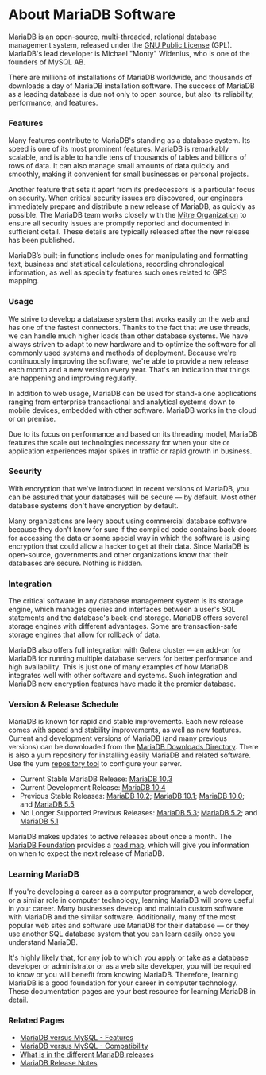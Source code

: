 
# About MariaDB Software

[MariaDB](../../../columnstore/using-mariadb-columnstore/mariadb-columnstore-with-spark.md) is an open-source, multi-threaded, relational database management system, released under the [GNU Public License](../../reference/faq/licensing-questions/mariadb-licenses.md) (GPL). MariaDB's lead developer is Michael "Monty" Widenius, who is one of the founders of MySQL AB.


There are millions of installations of MariaDB worldwide, and thousands of downloads a day of MariaDB installation software. The success of MariaDB as a leading database is due not only to open source, but also its reliability, performance, and features.


### Features


Many features contribute to MariaDB's standing as a database system. Its speed is one of its most prominent features. MariaDB is remarkably scalable, and is able to handle tens of thousands of tables and billions of rows of data. It can also manage small amounts of data quickly and smoothly, making it convenient for small businesses or personal projects.


Another feature that sets it apart from its predecessors is a particular focus on security. When critical security issues are discovered, our engineers immediately prepare and distribute a new release of MariaDB, as quickly as possible. The MariaDB team works closely with the [Mitre Organization](https://cve.mitre.org/) to ensure all security issues are promptly reported and documented in sufficient detail. These details are typically released after the new release has been published.


MariaDB’s built-in functions include ones for manipulating and formatting text, business and statistical calculations, recording chronological information, as well as specialty features such ones related to GPS mapping.


### Usage


We strive to develop a database system that works easily on the web and has one of the fastest connectors. Thanks to the fact that we use threads, we can handle much higher loads than other database systems. We have always striven to adapt to new hardware and to optimize the software for all commonly used systems and methods of deployment. Because we're continuously improving the software, we're able to provide a new release each month and a new version every year. That's an indication that things are happening and improving regularly.


In addition to web usage, MariaDB can be used for stand-alone applications ranging from enterprise transactional and analytical systems down to mobile devices, embedded with other software. MariaDB works in the cloud or on premise.


Due to its focus on performance and based on its threading model, MariaDB features the scale out technologies necessary for when your site or application experiences major spikes in traffic or rapid growth in business.


### Security


With encryption that we've introduced in recent versions of MariaDB, you can be assured that your databases will be secure — by default. Most other database systems don't have encryption by default.


Many organizations are leery about using commercial database software because they don't know for sure if the compiled code contains back-doors for accessing the data or some special way in which the software is using encryption that could allow a hacker to get at their data. Since MariaDB is open-source, governments and other organizations know that their databases are secure. Nothing is hidden.


### Integration


The critical software in any database management system is its storage engine, which manages queries and interfaces between a user's SQL statements and the database's back-end storage. MariaDB offers several storage engines with different advantages. Some are transaction-safe storage engines that allow for rollback of data.


MariaDB also offers full integration with Galera cluster — an add-on for MariaDB for running multiple database servers for better performance and high availability. This is just one of many examples of how MariaDB integrates well with other software and systems. Such integration and MariaDB new encryption features have made it the premier database.


### Version & Release Schedule


MariaDB is known for rapid and stable improvements. Each new release comes with speed and stability improvements, as well as new features. Current and development versions of MariaDB (and many previous versions) can be downloaded from the [MariaDB Downloads Directory](https://downloads.mariadb.org/). There is also a yum repository for installing easily MariaDB and related software. Use the yum [repository tool](https://downloads.mariadb.org/mariadb/repositories/) to configure your server.


* Current Stable MariaDB Release: [MariaDB 10.3](../../../release-notes/mariadb-community-server/what-is-mariadb-103.md)
* Current Development Release: [MariaDB 10.4](../../../release-notes/mariadb-community-server/what-is-mariadb-104.md)
* Previous Stable Releases: [MariaDB 10.2](../../../release-notes/mariadb-community-server/what-is-mariadb-102.md); [MariaDB 10.1](../../../release-notes/mariadb-community-server/what-is-mariadb-1010.md); [MariaDB 10.0](../../../release-notes/mariadb-community-server/old-releases/release-notes-mariadb-10-0-series/changes-improvements-in-mariadb-10-0.md); and [MariaDB 5.5](../../../release-notes/mariadb-community-server/old-releases/release-notes-mariadb-5-5-series/changes-improvements-in-mariadb-5-5.md)
* No Longer Supported Previous Releases: [MariaDB 5.3](../../../release-notes/mariadb-community-server/old-releases/release-notes-mariadb-5-3-series/changes-improvements-in-mariadb-5-3.md); [MariaDB 5.2](../../../release-notes/mariadb-community-server/old-releases/release-notes-mariadb-5-2-series/changes-improvements-in-mariadb-5-2.md); and [MariaDB 5.1](../../../release-notes/mariadb-community-server/old-releases/release-notes-mariadb-5-1-series/changes-improvements-in-mariadb-5-1.md)


MariaDB makes updates to active releases about once a month. The [MariaDB Foundation](mariadb-foundation.md) provides a [road map](https://jira.mariadb.org), which will give you information on when to expect the next release of MariaDB.


### Learning MariaDB


If you're developing a career as a computer programmer, a web developer, or a similar role in computer technology, learning MariaDB will prove useful in your career. Many businesses develop and maintain custom software with MariaDB and the similar software. Additionally, many of the most popular web sites and software use MariaDB for their database — or they use another SQL database system that you can learn easily once you understand MariaDB.


It's highly likely that, for any job to which you apply or take as a database developer or administrator or as a web site developer, you will be required to know or you will benefit from knowing MariaDB. Therefore, learning MariaDB is a good foundation for your career in computer technology. These documentation pages are your best resource for learning MariaDB in detail.


### Related Pages


* [MariaDB versus MySQL - Features](../../../release-notes/mariadb-community-server/compatibility-and-differences/mariadb-vs-mysql-features.md)
* [MariaDB versus MySQL - Compatibility](../../../release-notes/mariadb-community-server/compatibility-and-differences/mariadb-vs-mysql-compatibility.md)
* [What is in the different MariaDB releases](/kb/en/what-is-in-the-different-mariadb-releases/)
* [MariaDB Release Notes](../../reference/plugins/mariadb-audit-plugin/release-notes-mariadb-audit-plugin/README.md)

<span></span>
